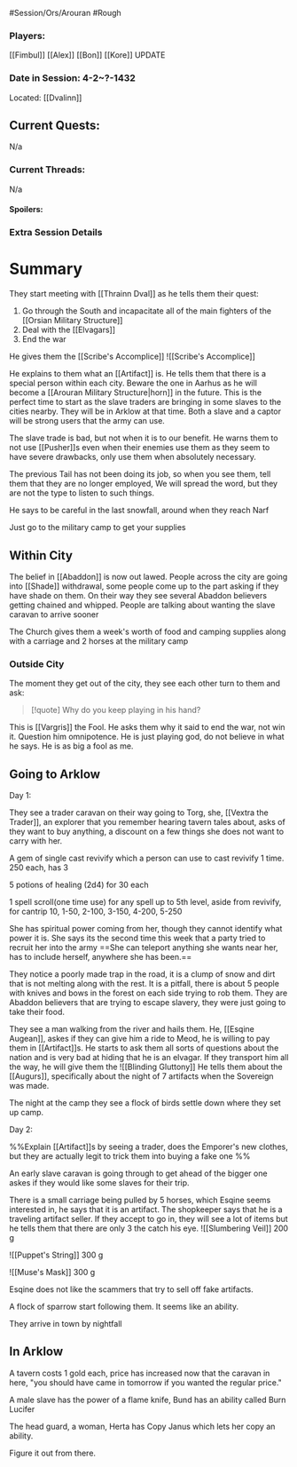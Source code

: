 #Session/Ors/Arouran #Rough 

### Players:
[[Fimbul]]
[[Alex]]
[[Bon]]
[[Kore]]
UPDATE
### Date in Session:  4-2~?-1432
Located: [[Dvalinn]]
## Current Quests: 
N/a
### Current Threads:
N/a
#### Spoilers:

### Extra Session Details


# Summary

They start meeting with [[Thrainn Dval]] as he tells them their quest:


1. Go through the South and incapacitate all of the main fighters of the [[Orsian Military Structure]]
2. Deal with the [[Elvagars]]
3. End the war 

He gives them the [[Scribe's Accomplice]] 
![[Scribe's Accomplice]]

He explains to them what an [[Artifact]] is. 
He tells them that there is a special person within each city. Beware the one in Aarhus as he will become a [[Arouran Military Structure|horn]] in the future. 
This is the perfect time to start as the slave traders are bringing in some slaves to the cities nearby. They will be in Arklow at that time. Both a slave and a captor will be strong users that the army can use. 

The slave trade is bad, but not when it is to our benefit. 
He warns them to not use [[Pusher]]s even when their enemies use them as they seem to have severe drawbacks, only use them when absolutely necessary. 

The previous Tail has not been doing its job, so when you see them, tell them that they are no longer employed, We will spread the word, but they are not the type to listen to such things. 

He says to be careful in the last snowfall, around when they reach Narf 

Just go to the military camp to get your supplies 

## Within City 

The belief in [[Abaddon]] is now out lawed. People across the city are going into [[Shade]] withdrawal, some people come up to the part asking if they have shade on them. 
On their way they see several Abaddon believers getting chained and whipped. People are talking about wanting the slave caravan to arrive sooner 

The Church gives them a week's worth of food and camping supplies along with a carriage and 2 horses at the military camp 


### Outside City

The moment they get out of the city, they see each other turn to them and ask:

> [!quote] 
> Why do you keep playing in his hand?

This is [[Vargris]] the Fool. He asks them why it said to end the war, not win it. Question him omnipotence. He is just playing god, do not believe in what he says. He is as big a fool as me.


## Going to Arklow 

Day 1:

They see a trader caravan on their way going to Torg, she, [[Vextra the Trader]], an explorer that you remember hearing tavern tales about, asks of they want to buy anything, a discount on a few things she does not want to carry with her. 

A gem of single cast revivify which a person can use to cast revivify 1 time. 250 each, has 3

5 potions of healing (2d4) for 30 each

1 spell scroll(one time use) for any spell up to 5th level, aside from revivify, for cantrip 10, 1-50, 2-100, 3-150, 4-200, 5-250

She has spiritual power coming from her, though they cannot identify what power it is.
She says its the second time this week that a party tried to recruit her into the army 
==She can teleport anything she wants near her, has to include herself, anywhere she has been.==



They notice a poorly made trap in the road, it is a clump of snow and dirt that is not melting along with the rest. It is a pitfall, there is about 5 people with knives and bows in the forest on each side trying to rob them. They are Abaddon believers that are trying to escape slavery, they were just going to take their food. 


They see a man walking from the river and hails them. He, [[Esqine Augean]], askes if they can give him a ride to Meod, he is willing to pay them in [[Artifact]]s. He starts to ask them all sorts of questions about the nation and is very bad at hiding that he is an elvagar. If they transport him all the way, he will give them the ![[Blinding Gluttony]]
He tells them about the [[Augurs]], specifically about the night of 7 artifacts when the Sovereign was made. 

The night at the camp they see a flock of birds settle down where they set up camp. 


Day 2:


%%Explain [[Artifact]]s by seeing a trader, does the Emporer's new clothes, but they are actually legit to trick them into buying a fake one
%%

An early slave caravan is going through to get ahead of the bigger one askes if they would like some slaves for their trip.

There is a small carriage being pulled by 5 horses, which Esqine seems interested in, he says that it is an artifact. The shopkeeper says that he is a traveling artifact seller. If they accept to go in, they will see a lot of items but he tells them that there are only 3 the catch his eye. 
![[Slumbering Veil]]
200 g

![[Puppet's String]]
300 g

![[Muse's Mask]]
300 g

Esqine does not like the scammers that try to sell off fake artifacts. 

A flock of sparrow start following them. It seems like an ability. 

They arrive in town by nightfall

## In Arklow 

A tavern costs 1 gold each, price has increased now that the caravan in here, "you should have came in tomorrow if you wanted the regular price."

A male slave has the power of a flame knife, Bund has an ability called Burn Lucifer 

The head guard, a woman, Herta has Copy Janus which lets her copy an ability.

Figure it out from there. 